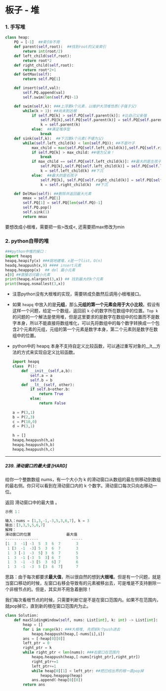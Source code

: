 # 板子 - 堆

### 1. 手写堆

```python
class heap:
    PQ = [-1]  ##索引0不用
    def parent(self,root):  ##找到root的父亲索引
        return int(root/2)
    def left_child(self,root):
        return root*2
    def right_child(self,root):
        return root*2+1
    def GetMax(self):
        return self.PQ[1]

    def insert(self,val):
        self.PQ.append(val)
        self.swim(len(self.PQ)-1)

    def swim(self,k): ###上浮第k个元素，以维护大顶堆性质(子强于父)
        while(k > 1): ##尚未到达根
            if self.PQ[k] > self.PQ[self.parent(k)]: #比自己父亲强
                self.PQ[k],self.PQ[self.parent(k)] = self.PQ[self.parent(k)],self.PQ[k] ##
                k = self.parent(k)
            else:  ##满足堆序型
                break
    def sink(self,k):  ##下沉第k个元素(不堪为父)
        while(self.left_child(k) < len(self.PQ)): ##不是叶子
            max_child = max(self.PQ[self.left_child(k)],self.PQ[self.right_child(k)])
            if self.PQ[k] > max_child: ##堪为父亲！
                break
            if max_child == self.PQ[self.left_child(k)]: ##最大的是左孩子
                self.PQ[k],self.PQ[self.left_child(k)] = self.PQ[self.left_child(k)],self.PQ[k]
                k = self.left_child(k) ##下沉
            else:  ##最大的是右孩子
                self.PQ[k], self.PQ[self.right_child(k)] = self.PQ[self.right_child(k)], self.PQ[k]
                k = self.right_child(k)  ##下沉

    def DelMax(self): ##删除并返回最大元素
        mmax = self.PQ[1]
        self.PQ[1] = self.PQ[len(self.PQ)-1]
        self.PQ.pop()
        self.sink(1)
        return mmax
```



要想改成小根堆，需要把一些>改成<, 还需要把max修改为min

### 2. python自带的堆

```python
###python中堆的接口：
import heapq
heapq.heapify(x) ###就地建堆，x是一个list。O(n)
headq.heappush(x,9) #### insert元素
heapq.heappop(x)  ## del 最小元素
x[0] ##直接访问最小元素
print(heapq.nlargest(3,x)) ## 找到最大的k个元素
print(heapq.nsmallest(3,x))
```

- 注意python没有大根堆的实现，需要转成负数然后调用小根堆接口。

- 如果 `heapq` 中放入的是**元组**，那么**元组的第一个元素会用于大小比较**。假设有这样一个问题，给定一个数组，返回前 `k` 小的数字所在数组中的位置。`Top k` 的问题的一个解法是使用堆，但是这里要求的是数字在数组中的位置而不是数字本身，所以不能直接将数组堆化，可以先将数组中的每个数字转换成一个包含2个元素的元组，元组的第一个元素是数字本身，第二个元素则是数字在数组中的位置。

- python中的 heapq 本身不支持自定义比较函数，可以通过重写对象的__lt__方法的方式来实现自定义比较函数。

  ```python
  import heapq
  class  P():
      def __init__(self,a,b):
          self.a = a
          self.b = b
      def __lt__(self, other):
          if self.b<other.b:
              return True
          else:
              return False
   
  a = P(3,1)
  b = P(2,3)
  c = P(10,0)
  d = P(3,1)
   
  h = []
  heapq.heappush(h,a)
  heapq.heappush(h,b)
  heapq.heappush(h,c)
  ```





-----

##### 239. 滑动窗口的最大值 [HARD]

给你一个整数数组 nums，有一个大小为 k 的滑动窗口从数组的最左侧移动到数组的最右侧。你只可以看到在滑动窗口内的 k 个数字。滑动窗口每次只向右移动一位。

返回 滑动窗口中的最大值 。

```python
示例 1：

输入：nums = [1,3,-1,-3,5,3,6,7], k = 3
输出：[3,3,5,5,6,7]
解释：
滑动窗口的位置                最大值
---------------               -----
[1  3  -1] -3  5  3  6  7       3
 1 [3  -1  -3] 5  3  6  7       3
 1  3 [-1  -3  5] 3  6  7       5
 1  3  -1 [-3  5  3] 6  7       5
 1  3  -1  -3 [5  3  6] 7       6
 1  3  -1  -3  5 [3  6  7]      7
```

思路：由于每次都要求**最大值**，所以很自然的想到**大根堆**。但是有一个问题，就是当窗口移动的时候，左窗口右移会导致有的元素被移出去，可是堆是不支持删除一个非根节点的。但是，其实并不用急着删除！

我们每次看根节点的时候，只需要判断它是不是在窗口范围内。如果不在范围内，就pop掉它，直到新的根在窗口范围内为止。

```python
class Solution:
    def maxSlidingWindow(self, nums: List[int], k: int) -> List[int]:
        heap = []
        for i in range(k): ###大根堆, 先把前k个push进去
            heapq.heappush(heap,[-nums[i],i])
        ans = [-heap[0][0]]
        left_ptr = 0
        right_ptr = k
        while right_ptr < len(nums): ###右窗口在范围内
            heapq.heappush(heap,[-nums[right_ptr],right_ptr])
            right_ptr+=1
            left_ptr+=1
            while heap[0][1] < left_ptr: ##把已经出界的根一直pop掉
                heapq.heappop(heap)
            ans.append(-heap[0][0])
        return ans
```

